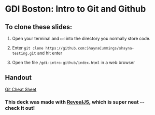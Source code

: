# GDI Boston: Intro to Git and Github

## To clone these slides:

1.  Open your terminal and `cd` into the directory you normally store code. 

1. Enter `git clone https://github.com:ShaynaCummings/shayna-testing.git` and hit enter

1. Open the file `/gdi-intro-github/index.html` in a web browser

## Handout
[Git Cheat Sheet](https://services.github.com/on-demand/downloads/github-git-cheat-sheet.pdf)

### This deck was made with [RevealJS](https://revealjs.com/#/), which is super neat -- check it out!